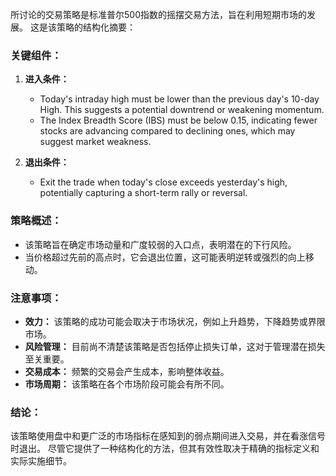 所讨论的交易策略是标准普尔500指数的摇摆交易方法，旨在利用短期市场的发展。 这是该策略的结构化摘要：

### 关键组件：
1. **进入条件：** 
   - Today's intraday high must be lower than the previous day's 10-day High. This suggests a potential downtrend or weakening momentum.
   - The Index Breadth Score (IBS) must be below 0.15, indicating fewer stocks are advancing compared to declining ones, which may suggest market weakness.

2. **退出条件：** 
   - Exit the trade when today's close exceeds yesterday's high, potentially capturing a short-term rally or reversal.

### 策略概述：
- 该策略旨在确定市场动量和广度较弱的入口点，表明潜在的下行风险。
- 当价格超过先前的高点时，它会退出位置，这可能表明逆转或强烈的向上移动。

### 注意事项：
- **效力：** 该策略的成功可能会取决于市场状况，例如上升趋势，下降趋势或界限市场。
- **风险管理：** 目前尚不清楚该策略是否包括停止损失订单，这对于管理潜在损失至关重要。
- **交易成本：** 频繁的交易会产生成本，影响整体收益。
- **市场周期：** 该策略在各个市场阶段可能会有所不同。

### 结论：
该策略使用盘中和更广泛的市场指标在感知到的弱点期间进入交易，并在看涨信号时退出。 尽管它提供了一种结构化的方法，但其有效性取决于精确的指标定义和实际实施细节。